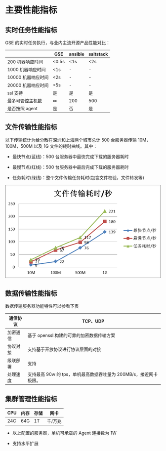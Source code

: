 # 主要性能指标
## 实时任务性能指标

GSE 的实时任务执行，与业内主流开源产品性能对比：

|                  | **GSE** | **ansible** | **saltstack** |
|------------------|---------|-------------|---------------|
| 200 机器响应时间   | \<0.5s  | \<1s        | \<2s          |
| 1000 机器响应时间  | \<1s    | \-          | \-            |
| 10000 机器响应时间 | \<2s    | \-          | \-            |
| 20000 机器响应时间 | \<5s    | \-          | \-            |
| ssl 支持          | 是      | 是          | 是            |
| 最多可管控主机数  | ∞       | 200         | 500           |
| 是否按照 agent    | 是      | 否          | 是            |

## 文件传输性能指标

以下传输统计为给分散在深圳和上海两个城市总计 500 台服务器传输 10M，100M，500M 以及 1G 文件的耗时曲线。其中：

-   最快节点(蓝线)：500 台服务器中最快完成下载的服务器耗时

-   最慢节点(红线)：500 台服务器中最后完成下载的服务器耗时

-   任务耗时(绿线)：整个文件传输任务耗时(包含文件校验，文件转发等)

![-w2020](../media/451a9a4536036a25f6b62f113cda7f43.png)

## 数据传输性能指标

数据传输服务器功能特性可以参看下表

| 通信协议 | TCP、UDP                                                      |
|----------|---------------------------------------------------------------|
| 加密通信 | 基于 openssl 构建的可靠的加密数据传输方案                       |
| 协议对接 | 支持基于开放协议进行协议层面的对接                            |
| 级联部署 | 支持                                                          |
| 处理速度 | 支持最高 90w 的 tps，单机最高数据吞吐量为 200MB/s，接近网卡极限。 |

## 集群管理性能指标

| **CPU** | **内存** | **存储** | **网卡** |
|---------|----------|----------|----------|
| 24C     | 64G      | 1T       | 千/万兆  |

-   以上配置的服务器，单机可承载的 Agent 连接数为 1W

-   支持水平扩展
